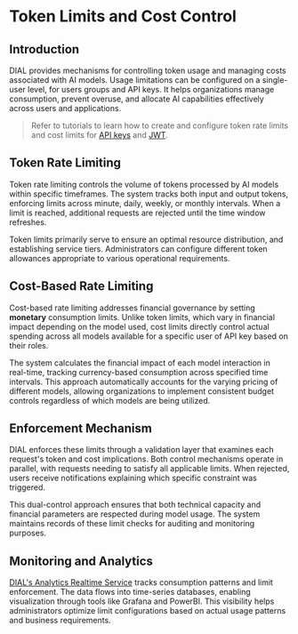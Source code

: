 # Token Limits and Cost Control

## Introduction

DIAL provides mechanisms for controlling token usage and managing costs associated with AI models. Usage limitations can be configured on a single-user level, for users groups and API keys. It helps organizations manage consumption, prevent overuse, and allocate AI capabilities effectively across users and applications.

> Refer to tutorials to learn how to create and configure token rate limits and cost limits for [API keys](/docs/tutorials/2.devops/2.auth-and-access-control/1.api-key-roles.md#step-3-configure-access-and-restrictions) and [JWT](/docs/tutorials/2.devops/2.auth-and-access-control/2.chat-users-roles.md#add-limits).

## Token Rate Limiting

Token rate limiting controls the volume of tokens processed by AI models within specific timeframes. The system tracks both input and output tokens, enforcing limits across minute, daily, weekly, or monthly intervals. When a limit is reached, additional requests are rejected until the time window refreshes.

Token limits primarily serve to ensure an optimal resource distribution, and establishing service tiers. Administrators can configure different token allowances appropriate to various operational requirements.

## Cost-Based Rate Limiting

Cost-based rate limiting addresses financial governance by setting **monetary** consumption limits. Unlike token limits, which vary in financial impact depending on the model used, cost limits directly control actual spending across all models available for a specific user of API key based on their roles.

The system calculates the financial impact of each model interaction in real-time, tracking currency-based consumption across specified time intervals. This approach automatically accounts for the varying pricing of different models, allowing organizations to implement consistent budget controls regardless of which models are being utilized.

## Enforcement Mechanism

DIAL enforces these limits through a validation layer that examines each request's token and cost implications. Both control mechanisms operate in parallel, with requests needing to satisfy all applicable limits. When rejected, users receive notifications explaining which specific constraint was triggered.

This dual-control approach ensures that both technical capacity and financial parameters are respected during model usage. The system maintains records of these limit checks for auditing and monitoring purposes.

## Monitoring and Analytics

[DIAL's Analytics Realtime Service](/docs/platform/6.realtime-analytics-intro.md) tracks consumption patterns and limit enforcement. The data flows into time-series databases, enabling visualization through tools like Grafana and PowerBI. This visibility helps administrators optimize limit configurations based on actual usage patterns and business requirements.